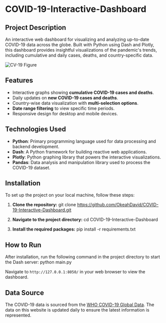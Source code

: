 # COVID-19-Interactive-Dashboard

## Project Description
An interactive web dashboard for visualizing and analyzing up-to-date COVID-19 data across the globe. Built with Python using Dash and Plotly, this dashboard provides insightful visualizations of the pandemic's trends, including cumulative and daily cases, deaths, and country-specific data.

![CV-19 Figure](https://github.com/OkeahDavid/COVID-19-Interactive-Dashboard/assets/82973470/7c91c2f8-cb99-46ea-95ec-82ec1db589ff)

## Features
- Interactive graphs showing **cumulative COVID-19 cases and deaths**.
- Daily updates on **new COVID-19 cases and deaths**.
- Country-wise data visualization with **multi-selection options**.
- **Date range filtering** to view specific time periods.
- Responsive design for desktop and mobile devices.

## Technologies Used
- **Python**: Primary programming language used for data processing and backend development.
- **Dash**: A Python framework for building reactive web applications.
- **Plotly**: Python graphing library that powers the interactive visualizations.
- **Pandas**: Data analysis and manipulation library used to process the COVID-19 dataset.

## Installation
To set up the project on your local machine, follow these steps:

1. **Clone the repository:**
git clone https://github.com/OkeahDavid/COVID-19-Interactive-Dashboard.git

3. **Navigate to the project directory:**
cd COVID-19-Interactive-Dashboard

5. **Install the required packages:**
pip install -r requirements.txt

## How to Run
After installation, run the following command in the project directory to start the Dash server:
python main.py

Navigate to `http://127.0.0.1:8050/` in your web browser to view the dashboard.

## Data Source
The COVID-19 data is sourced from the [WHO COVID-19 Global Data](https://covid19.who.int/data). The data on this website is updated daily to ensure the latest information is represented.

